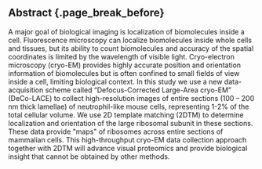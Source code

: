 ## Abstract {.page_break_before}



A major goal of biological imaging is localization of biomolecules inside a cell. Fluorescence microscopy can localize biomolecules inside whole cells
and tissues, but its ability to count biomolecules and accuracy of the spatial
coordinates is limited by the wavelength of visible light. Cryo-electron
microscopy (cryo-EM) provides highly accurate position and orientation
information of biomolecules but is often confined to small fields of view inside
a cell, limiting biological context. In this study we use a new data-acquisition
scheme called “Defocus-Corrected Large-Area cryo-EM” (DeCo-LACE) to collect
high-resolution images of entire sections (100 – 200 nm thick lamellae)
of neutrophil-like mouse cells, representing 1-2% of the total cellular
volume. We use 2D template matching (2DTM) to determine localization and orientation of the large ribosomal subunit in these sections. These data provide "maps" of ribosomes across entire sections of mammalian cells. This high-throughput cryo-EM data collection approach together with 2DTM will advance visual proteomics and provide biological insight that cannot be obtained by other methods. 

